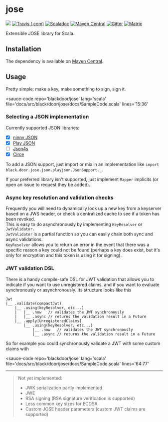 <script type='module' src="https://cdn.jsdelivr.net/gh/kag0/sauce@10.6.0/sauce.js">
<h1>If you're reading this, click <a href="https://blackdoor.github.io/jose">HERE</a></h1>
</script>

# jose
[![](https://img.shields.io/codacy/grade/177db012dc7548be9143a7562cd1d4bd.svg?style=flat-square)](https://app.codacy.com/project/blackdoor/jose/dashboard)
[![Travis (.com)](https://img.shields.io/travis/com/blackdoor/jose.svg?style=flat-square)](https://travis-ci.com/blackdoor/jose)
[![Scaladoc](https://img.shields.io/badge/scaladoc-latest-blue.svg?style=flat-square)](https://blackdoor.github.io/jose/api/latest/black/door/jose/index.html)
[![Maven Central](https://img.shields.io/maven-central/v/black.door/jose_2.12.svg?style=flat-square)](https://mvnrepository.com/artifact/black.door/jose)
[![Gitter](https://img.shields.io/gitter/room/blackdoor/jose?style=flat-square)](https://gitter.im/blackdoor/jose?utm_source=share-link&utm_medium=link&utm_campaign=share-link)
[![Matrix](https://img.shields.io/matrix/blackdoor_jose:gitter.im?label=chat%20on%20matrix&logoColor=0dbd8b&style=flat-square)](https://matrix.to/#/#blackdoor_jose:gitter.im?via=gitter.im&via=matrix.org)

Extensible JOSE library for Scala.

## Installation

The dependency is available on [Maven Central](https://mvnrepository.com/artifact/black.door/jose).

## Usage

Pretty simple: make a key, make something to sign, sign it.

<sauce-code 
    repo='blackdoor/jose'
    lang='scala'
    file='docs/src/black/door/jose/docs/SampleCode.scala'
    lines='15:36'
></sauce-code>

### Selecting a JSON implementation

Currently supported JSON libraries:

* [x] [ninny JSON](https://mvnrepository.com/artifact/black.door/jose-json-ninny)
* [x] [Play JSON](https://mvnrepository.com/artifact/black.door/jose-json-play)
* [ ] [Json4s](http://json4s.org/)
* [x] [Circe](https://mvnrepository.com/artifact/black.door/jose-json-circe)

To add a JSON support, just import or mix in an implementation like `import black.door.jose.json.playjson.JsonSupport._`.

If your preferred library isn't supported, just implement `Mapper` implicits (or open an issue to request they be added).

### Async key resolution and validation checks

Frequently you will need to dynamically look up a new key from a keyserver based on a JWS header, 
or check a centralized cache to see if a token has been revoked.   
This is easy to do asynchronously by implementing `KeyResolver` or `JwtValidator.`  
`JwtValidator` is a partial function so you can easily chain both sync and async validations.  
`KeyResolver` allows you to return an error in the event that there was a specific reason a key could not be found 
(perhaps a key does exist, but it's only for encryption and this token is using it for signing).

### JWT validation DSL

There is a handy compile-safe DSL for JWT validation that allows you to indicate if you want to use unregistered claims, 
and if you want to evaluate synchronously or asynchronously. Its structure looks like this

```
Jwt
|__ .validate(compactJwt)
    |__ .using(keyResolver, etc...)
    |   |__ .now   // validates the JWT synchronously
    |   |__ .async // returns the validation result in a Future
    |__ .apply[UnregisteredClaims]
        |__ .using(keyResolver, etc...)
            |__ .now   // validates the JWT synchronously
            |__ .async // returns the validation result in a Future
```

So for example you could synchronously validate a JWT with some custom claims with

<sauce-code
repo='blackdoor/jose'
lang='scala'
file='docs/src/black/door/jose/docs/SampleCode.scala'
lines='64:77'
></sauce-code>

---

> Not yet implemented:  
> * JWK serialization partly implemented
> * JWE
> * RSA signing (RSA signature verification is supported)
> * Less common key sizes for ECDSA
> * Custom JOSE header parameters (custom JWT claims are supported)

